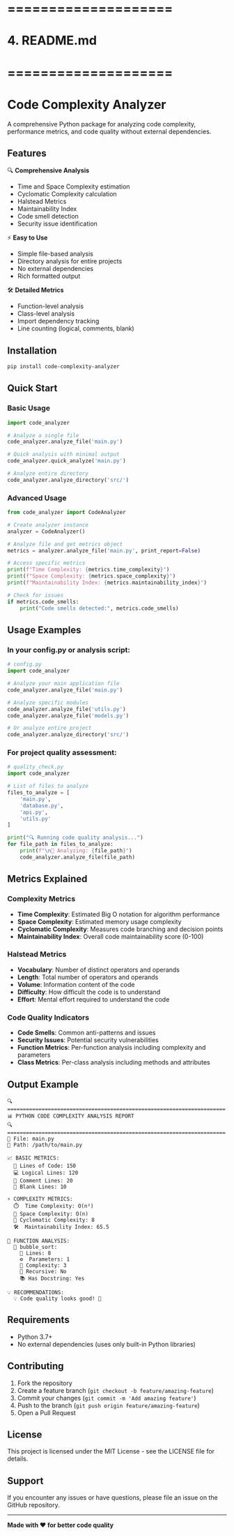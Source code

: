 # ====================
# 4. README.md
# ====================

# Code Complexity Analyzer
<!-- Author :- Kodukulla.V.K.Phani Kumar Sharma   -->
A comprehensive Python package for analyzing code complexity, performance metrics, and code quality without external dependencies.

## Features

🔍 **Comprehensive Analysis**
- Time and Space Complexity estimation
- Cyclomatic Complexity calculation
- Halstead Metrics
- Maintainability Index
- Code smell detection
- Security issue identification

⚡ **Easy to Use**
- Simple file-based analysis
- Directory analysis for entire projects
- No external dependencies
- Rich formatted output

🛠️ **Detailed Metrics**
- Function-level analysis
- Class-level analysis
- Import dependency tracking
- Line counting (logical, comments, blank)

## Installation

```bash
pip install code-complexity-analyzer
```

## Quick Start

### Basic Usage

```python
import code_analyzer

# Analyze a single file
code_analyzer.analyze_file('main.py')

# Quick analysis with minimal output
code_analyzer.quick_analyze('main.py')

# Analyze entire directory
code_analyzer.analyze_directory('src/')
```

### Advanced Usage

```python
from code_analyzer import CodeAnalyzer

# Create analyzer instance
analyzer = CodeAnalyzer()

# Analyze file and get metrics object
metrics = analyzer.analyze_file('main.py', print_report=False)

# Access specific metrics
print(f"Time Complexity: {metrics.time_complexity}")
print(f"Space Complexity: {metrics.space_complexity}")
print(f"Maintainability Index: {metrics.maintainability_index}")

# Check for issues
if metrics.code_smells:
    print("Code smells detected:", metrics.code_smells)
```

## Usage Examples

### In your config.py or analysis script:

```python
# config.py
import code_analyzer

# Analyze your main application file
code_analyzer.analyze_file('main.py')

# Analyze specific modules
code_analyzer.analyze_file('utils.py')
code_analyzer.analyze_file('models.py')

# Or analyze entire project
code_analyzer.analyze_directory('src/')
```

### For project quality assessment:

```python
# quality_check.py
import code_analyzer

# List of files to analyze
files_to_analyze = [
    'main.py',
    'database.py',
    'api.py',
    'utils.py'
]

print("🔍 Running code quality analysis...")
for file_path in files_to_analyze:
    print(f"\n📁 Analyzing: {file_path}")
    code_analyzer.analyze_file(file_path)
```

## Metrics Explained

### Complexity Metrics
- **Time Complexity**: Estimated Big O notation for algorithm performance
- **Space Complexity**: Estimated memory usage complexity
- **Cyclomatic Complexity**: Measures code branching and decision points
- **Maintainability Index**: Overall code maintainability score (0-100)

### Halstead Metrics
- **Vocabulary**: Number of distinct operators and operands
- **Length**: Total number of operators and operands
- **Volume**: Information content of the code
- **Difficulty**: How difficult the code is to understand
- **Effort**: Mental effort required to understand the code

### Code Quality Indicators
- **Code Smells**: Common anti-patterns and issues
- **Security Issues**: Potential security vulnerabilities
- **Function Metrics**: Per-function analysis including complexity and parameters
- **Class Metrics**: Per-class analysis including methods and attributes

## Output Example

```
🔍 ======================================================================
📊 PYTHON CODE COMPLEXITY ANALYSIS REPORT
🔍 ======================================================================
📁 File: main.py
📂 Path: /path/to/main.py

📈 BASIC METRICS:
  📏 Lines of Code: 150
  💻 Logical Lines: 120
  💬 Comment Lines: 20
  📄 Blank Lines: 10

⚡ COMPLEXITY METRICS:
  ⏱️  Time Complexity: O(n²)
  💾 Space Complexity: O(n)
  🔄 Cyclomatic Complexity: 8
  🛠️  Maintainability Index: 65.5

🔧 FUNCTION ANALYSIS:
  📝 bubble_sort:
    📏 Lines: 8
    ⚙️  Parameters: 1
    🔄 Complexity: 3
    🔁 Recursive: No
    📚 Has Docstring: Yes

💡 RECOMMENDATIONS:
  💡 Code quality looks good! 🎉
```

## Requirements

- Python 3.7+
- No external dependencies (uses only built-in Python libraries)

## Contributing

1. Fork the repository
2. Create a feature branch (`git checkout -b feature/amazing-feature`)
3. Commit your changes (`git commit -m 'Add amazing feature'`)
4. Push to the branch (`git push origin feature/amazing-feature`)
5. Open a Pull Request

## License

This project is licensed under the MIT License - see the LICENSE file for details.

## Support

If you encounter any issues or have questions, please file an issue on the GitHub repository.

---

**Made with ❤️ for better code quality**